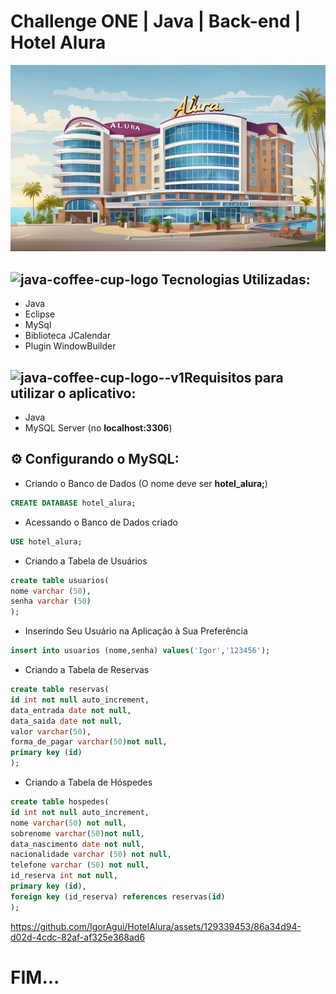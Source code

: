 # Challenge ONE | Java | Back-end | Hotel Alura

<p align="center" >
     <img width="600" heigth="400" src="https://raw.githubusercontent.com/IgorAgui/HotelAlura/main/src/Img/menu-img.png">

</p>

## <img width="64" height="64" src="https://img.icons8.com/nolan/64/1A6DFF/C822FF/java-coffee-cup-logo.png" alt="java-coffee-cup-logo"/> Tecnologias Utilizadas:

- Java
- Eclipse
- MySql
- Biblioteca JCalendar
- Plugin WindowBuilder </br>

## <img width="64" height="64" src="https://img.icons8.com/color/48/java-coffee-cup-logo--v1.png" alt="java-coffee-cup-logo--v1"/>Requisitos para utilizar o aplicativo:

- Java
- MySQL Server (no **localhost:3306**)

## ⚙️ Configurando o MySQL:

- Criando o Banco de Dados (O nome deve ser **hotel_alura;**)
```sql
CREATE DATABASE hotel_alura;
```
- Acessando o Banco de Dados criado

```sql
USE hotel_alura;
```
- Criando a Tabela de Usuários

```sql
create table usuarios(
nome varchar (50),
senha varchar (50)
);
```
- Inserindo Seu Usuário na Aplicação à Sua Preferência
```sql
insert into usuarios (nome,senha) values('Igor','123456');
```
- Criando a Tabela de Reservas
```sql
create table reservas(
id int not null auto_increment,
data_entrada date not null,
data_saida date not null,
valor varchar(50),
forma_de_pagar varchar(50)not null,
primary key (id)
);
```
- Criando a Tabela de Hóspedes
```sql
create table hospedes(
id int not null auto_increment,
nome varchar(50) not null,
sobrenome varchar(50)not null,
data_nascimento date not null,
nacionalidade varchar (50) not null,
telefone varchar (50) not null,
id_reserva int not null,
primary key (id),
foreign key (id_reserva) references reservas(id)
);
```


https://github.com/IgorAgui/HotelAlura/assets/129339453/86a34d94-d02d-4cdc-82af-af325e368ad6




# FIM...




